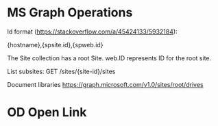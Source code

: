 


# MS Graph Operations

Id format (https://stackoverflow.com/a/45424133/5932184):

{hostname},{spsite.id},{spweb.id}


The Site collection has a root Site. web.ID represents ID for the root site.


List subsites:
GET /sites/{site-id}/sites

Document libraries
https://graph.microsoft.com/v1.0/sites/root/drives


# OD Open Link
